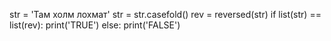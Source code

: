 str = 'Там холм лохмат'
str = str.casefold()
rev = reversed(str)
if list(str) == list(rev):
    print('TRUE')
else:
    print('FALSE')

